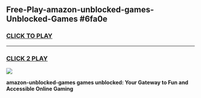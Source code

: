 
## Free-Play-amazon-unblocked-games-Unblocked-Games #6fa0e
<h3>
<a href="https://news.freeplayer.one?title=amazon-unblocked-games&ref=8M">CLICK TO PLAY</a></h3>
<hr>

<h3>
<a href="https://news.freeplayer.one?title=amazon-unblocked-games&ref=8M">CLICK 2 PLAY</a>
  
</h3>

<a href="https://news.freeplayer.one?title=amazon-unblocked-games&ref=8M"><img src="https://clearcache.store/games.png"></a>


**amazon-unblocked-games games unblocked: Your Gateway to Fun and Accessible Online Gaming**
